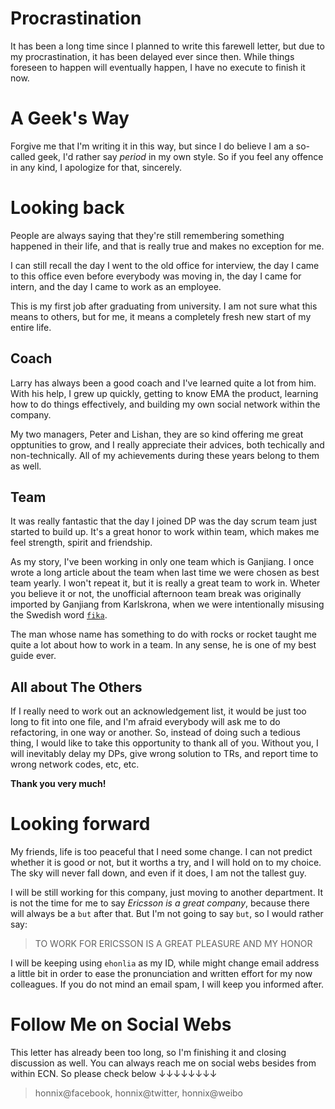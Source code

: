 # Procrastination

It has been a long time since I planned to write this farewell letter, but due to
my procrastination, it has been delayed ever since then. While things foreseen to
happen will eventually happen, I have no execute to finish it now.

# A Geek's Way

Forgive me that I'm writing it in this way, but since I do believe I am a so-called
geek, I'd rather say _period_ in my own style. So if you feel any offence in any kind,
I apologize for that, sincerely.

# Looking back

People are always saying that they're still remembering something happened in their
life, and that is really true and makes no exception for me.

I can still recall the day I went to the old office for interview, the day I came to
this office even before everybody was moving in, the day I came for intern, and the
day I came to work as an employee.

This is my first job after graduating from university. I am not sure what this means
to others, but for me, it means a completely fresh new start of my entire life.

## Coach

Larry has always been a good coach and I've learned quite a lot from him. With his help,
I grew up quickly, getting to know EMA the product, learning how to do things effectively,
and building my own social network within the company.

My two managers, Peter and Lishan, they are so kind offering me great opptunities to grow,
and I really appreciate their advices, both techically and non-technically. All of my
achievements during these years belong to them as well.

## Team

It was really fantastic that the day I joined DP was the day scrum team just started to build
up. It's a great honor to work within team, which makes me feel strength, spirit and friendship.

As my story, I've been working in only one team which is Ganjiang. I once wrote a long article about
the team when last time we were chosen as best team yearly. I won't repeat it, but it is really
a great team to work in. Wheter you believe it or not, the unofficial afternoon team break was
originally imported by Ganjiang from Karlskrona, when we were intentionally misusing the Swedish word
[`fika`](http://en.wikipedia.org/wiki/Fika_\(coffee_break\)).

The man whose name has something to do with rocks or rocket taught me quite a lot about how to work
in a team. In any sense, he is one of my best guide ever.

## All about The Others

If I really need to work out an acknowledgement list, it would be just too long to fit into one
file, and I'm afraid everybody will ask me to do refactoring, in one way or another. So, instead
of doing such a tedious thing, I would like to take this opportunity to thank all of you. Without
you, I will inevitably delay my DPs, give wrong solution to TRs, and report time to wrong network
codes, etc, etc.

__Thank you very much!__

# Looking forward

My friends, life is too peaceful that I need some change. I can not predict whether it is good
or not, but it worths a try, and I will hold on to my choice. The sky will never fall down, and
even if it does, I am not the tallest guy.

I will be still working for this company, just moving to another department. It is not the time
for me to say _Ericsson is a great company_, because there will always be a `but` after that. But
I'm not going to say `but`, so I would rather say:

> TO WORK FOR ERICSSON IS A GREAT PLEASURE AND MY HONOR

I will be keeping using `ehonlia` as my ID, while might change email address a little bit in order
to ease the pronunciation and written effort for my now colleagues. If you do not mind an email spam,
I will keep you informed after.

# Follow Me on Social Webs

This letter has already been too long, so I'm finishing it and closing discussion as well. You can
always reach me on social webs besides from within ECN. So please check below ↓↓↓↓↓↓↓↓

> honnix@facebook, honnix@twitter, honnix@weibo
